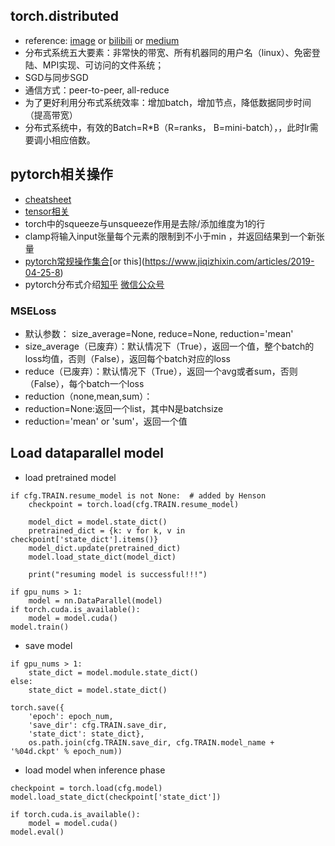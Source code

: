 
## torch.distributed

- reference: [image](distributed.png) or [bilibili](https://t.bilibili.com/317274366646993515?tab=2) or [medium](https://medium.com/intel-student-ambassadors/distributed-training-of-deep-learning-models-with-pytorch-1123fa538848)
- 分布式系统五大要素：非常快的带宽、所有机器同的用户名（linux）、免密登陆、MPI实现、可访问的文件系统；
- SGD与同步SGD
- 通信方式：peer-to-peer, all-reduce
- 为了更好利用分布式系统效率：增加batch，增加节点，降低数据同步时间（提高带宽）
- 分布式系统中，有效的Batch=R*B（R=ranks， B=mini-batch），，此时lr需要调小相应倍数。

## pytorch相关操作
* [cheatsheet](https://pytorch.org/tutorials/beginner/ptcheat.html)
* [tensor相关](https://pytorch.org/docs/stable/tensors.html)
* torch中的squeeze与unsqueeze作用是去除/添加维度为1的行
* clamp将输入input张量每个元素的限制到不小于min ，并返回结果到一个新张量
* [pytorch常规操作集合](https://zhuanlan.zhihu.com/p/59205847?)[or this](https://www.jiqizhixin.com/articles/2019-04-25-8)
* pytorch分布式介绍[知乎](https://zhuanlan.zhihu.com/p/76638962) [微信公众号](https://mp.weixin.qq.com/s?__biz=MzI5MDUyMDIxNA==&mid=2247491747&idx=1&sn=af1c91180456cd851053f4f754db9c9d&chksm=ec1c0d5adb6b844c83d5febcd8a90a8a06a7a5eeb6fbc2a48c19fdbeb9cc0cd0f56ac5c59c1b&mpshare=1&scene=1&srcid=&sharer_sharetime=1572101433143&sharer_shareid=491844c88dff94f0e7d8712bb6f1b13f&key=1559c9758c58e71543c818270fa45a04d9c9c659803ec536f80bd3a7c116b20061805ac146f75e69cdf672bf6bbde263cc74509a5ae9efe9d75e5ce834ead168c6b3283b138c4dbc7788da8276449abc&ascene=1&uin=MTc3MTUyMDMwMw%3D%3D&devicetype=Windows+10&version=62060833&lang=zh_CN&pass_ticket=9K06ZMGyaIsSuHrUd6xyr7I7PGDRhEzyHYD7jQAeQ65jsPe%2BtC9dkOxRK8XmZyxg)
### MSELoss
* 默认参数： size_average=None, reduce=None, reduction='mean'
* size_average（已废弃）：默认情况下（True），返回一个值，整个batch的loss均值，否则（False），返回每个batch对应的loss
* reduce（已废弃）：默认情况下（True），返回一个avg或者sum，否则（False），每个batch一个loss
* reduction（none,mean,sum）：
* reduction=None:返回一个list，其中N是batchsize
* reduction='mean' or 'sum'，返回一个值

## Load dataparallel model

* load pretrained model

```
if cfg.TRAIN.resume_model is not None:  # added by Henson
	checkpoint = torch.load(cfg.TRAIN.resume_model)

	model_dict = model.state_dict()
	pretrained_dict = {k: v for k, v in checkpoint['state_dict'].items()}
	model_dict.update(pretrained_dict)
	model.load_state_dict(model_dict)

	print("resuming model is successful!!!")

if gpu_nums > 1:
	model = nn.DataParallel(model)
if torch.cuda.is_available():
	model = model.cuda()
model.train()
```

* save model

```
if gpu_nums > 1:
	state_dict = model.module.state_dict()
else:
	state_dict = model.state_dict()

torch.save({
	'epoch': epoch_num,
	'save_dir': cfg.TRAIN.save_dir,
	'state_dict': state_dict},
	os.path.join(cfg.TRAIN.save_dir, cfg.TRAIN.model_name + '%04d.ckpt' % epoch_num))
```

* load model when inference phase

```
checkpoint = torch.load(cfg.model)
model.load_state_dict(checkpoint['state_dict'])

if torch.cuda.is_available():
	model = model.cuda()
model.eval()
```

